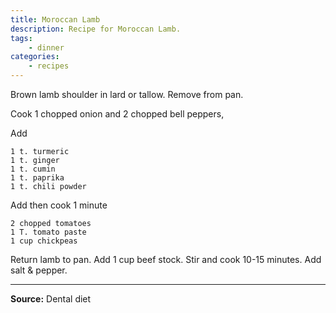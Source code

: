 ```yaml
---
title: Moroccan Lamb
description: Recipe for Moroccan Lamb.
tags:
    - dinner
categories:
    - recipes
---
```


Brown lamb shoulder in lard or tallow. Remove from pan.

Cook 1 chopped onion and 2 chopped bell peppers,

Add

```
1 t. turmeric
1 t. ginger
1 t. cumin
1 t. paprika
1 t. chili powder
```

Add then cook 1 minute

```
2 chopped tomatoes
1 T. tomato paste
1 cup chickpeas
```

Return lamb to pan. Add 1 cup beef stock. Stir and cook 10-15 minutes. Add salt & pepper.

---

**Source:** Dental diet
